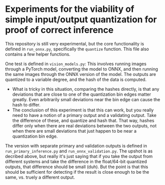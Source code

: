 # Experiments for the viability of simple input/output quantization for proof of correct inference

This repository is still very experimental, but the core functionality is defined in `run_onnx.py`, specifically the `quantize` function. This file also contains a few helper functions.

One test is defined in `vision_models.py`: This involves running images through a PyTorch model, converting the model to ONNX, and then running the same images through the ONNX version of the model. The outputs are quantized to a variable degree, and the hash of the data is computed.
- What is tricky in this situation, comparing the hashes directly, is that any deviations that are close to one of the quantization bin edges matter greatly. Even arbitrarily small deviations near the bin edge can cause the hash to differ.
- The conclusion of this experiment is that this can work, but you really need to have a notion of a primary output and a validating output. Take the difference of these, and quantize and hash that. That way, hashes differ only when there are real deviations between the two outputs, not when there are small deviations that just happen to be near a quantization bin edge.

The version with separate primary and validation outputs is defined in `run_primary_inference.py` and `run_onnx_validation.py`. The upshot is as decribed above, but really it's just saying that if you take the output from different systems and take the difference in the float/64-bit quantized outputs, that difference should be small (duh). But the point is that this should be sufficient for detecting if the result is close enough to be the same, vs. truely a different output.


